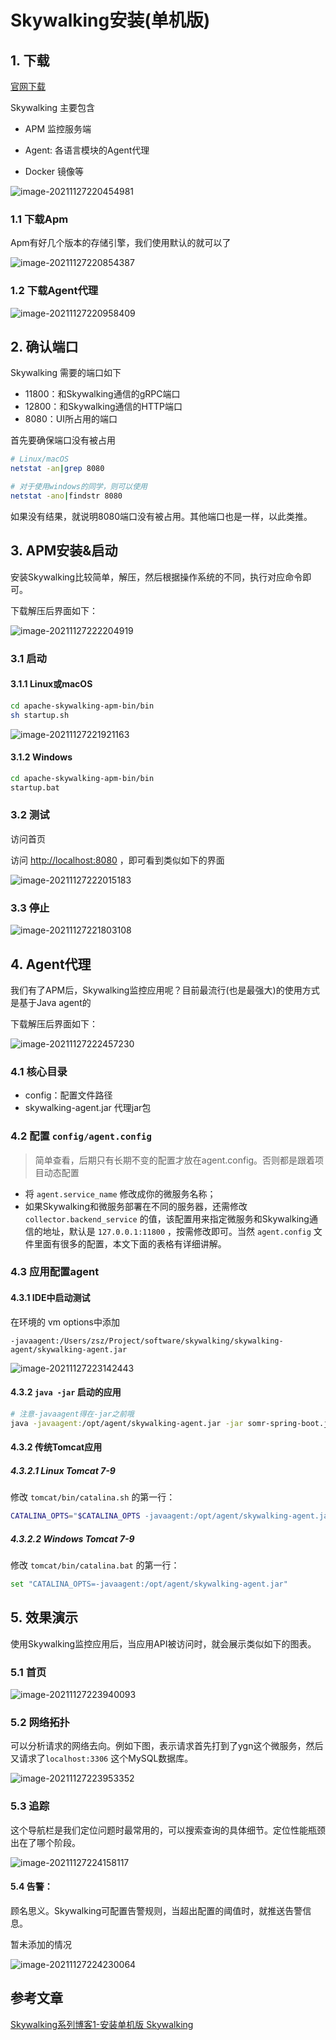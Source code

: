 # Skywalking安装(单机版)

## 1. 下载

[官网下载](http://skywalking.apache.org/downloads/)

Skywalking 主要包含

- APM 监控服务端
- Agent: 各语言模块的Agent代理

- Docker 镜像等

![image-20211127220454981](https://gitee.com/zszdevelop/blogimage/raw/master/image-20211127220454981.png)

### 1.1 下载Apm

Apm有好几个版本的存储引擎，我们使用默认的就可以了

![image-20211127220854387](https://gitee.com/zszdevelop/blogimage/raw/master/image-20211127220854387.png)

### 1.2 下载Agent代理

![image-20211127220958409](https://gitee.com/zszdevelop/blogimage/raw/master/image-20211127220958409.png)

## 2. 确认端口

Skywalking 需要的端口如下

- 11800：和Skywalking通信的gRPC端口
- 12800：和Skywalking通信的HTTP端口
- 8080：UI所占用的端口

首先要确保端口没有被占用

```sh
# Linux/macOS
netstat -an|grep 8080

# 对于使用windows的同学，则可以使用
netstat -ano|findstr 8080
```

如果没有结果，就说明8080端口没有被占用。其他端口也是一样，以此类推。

## 3. APM安装&启动

安装Skywalking比较简单，解压，然后根据操作系统的不同，执行对应命令即可。

下载解压后界面如下：

![image-20211127222204919](https://gitee.com/zszdevelop/blogimage/raw/master/image-20211127222204919.png)

### 3.1 启动

#### 3.1.1 Linux或macOS

```sh
cd apache-skywalking-apm-bin/bin
sh startup.sh
```

![image-20211127221921163](https://gitee.com/zszdevelop/blogimage/raw/master/image-20211127221921163.png)

#### 3.1.2 Windows

```sh
cd apache-skywalking-apm-bin/bin
startup.bat
```

### 3.2 测试

访问首页

访问 [http://localhost:8080](http://localhost:8080) ，即可看到类似如下的界面

![image-20211127222015183](https://gitee.com/zszdevelop/blogimage/raw/master/image-20211127222015183.png)

### 3.3 停止

![image-20211127221803108](https://gitee.com/zszdevelop/blogimage/raw/master/image-20211127221803108.png)

## 4. Agent代理

我们有了APM后，Skywalking监控应用呢？目前最流行(也是最强大)的使用方式是基于Java agent的

下载解压后界面如下：

![image-20211127222457230](https://gitee.com/zszdevelop/blogimage/raw/master/image-20211127222457230.png)

### 4.1 核心目录

- config：配置文件路径
- skywalking-agent.jar 代理jar包

### 4.2 配置 `config/agent.config` 

>简单查看，后期只有长期不变的配置才放在agent.config。否则都是跟着项目动态配置

- 将 `agent.service_name` 修改成你的微服务名称；
- 如果Skywalking和微服务部署在不同的服务器，还需修改 `collector.backend_service` 的值，该配置用来指定微服务和Skywalking通信的地址，默认是 `127.0.0.1:11800` ，按需修改即可。当然 `agent.config` 文件里面有很多的配置，本文下面的表格有详细讲解。

### 4.3 应用配置agent

#### 4.3.1 IDE中启动测试

在环境的 vm options中添加

```
-javaagent:/Users/zsz/Project/software/skywalking/skywalking-agent/skywalking-agent.jar
```

![image-20211127223142443](https://gitee.com/zszdevelop/blogimage/raw/master/image-20211127223142443.png)

#### 4.3.2  `java -jar` 启动的应用

```sh
# 注意-javaagent得在-jar之前哦
java -javaagent:/opt/agent/skywalking-agent.jar -jar somr-spring-boot.jar
```

#### 4.3.2 传统Tomcat应用

##### 4.3.2.1 Linux Tomcat 7-9

修改 `tomcat/bin/catalina.sh` 的第一行：

```sh
CATALINA_OPTS="$CATALINA_OPTS -javaagent:/opt/agent/skywalking-agent.jar"; export CATALINA_OPTS
```

##### 4.3.2.2 Windows Tomcat 7-9

修改 `tomcat/bin/catalina.bat` 的第一行：

```sh
set "CATALINA_OPTS=-javaagent:/opt/agent/skywalking-agent.jar"
```

## 5. 效果演示

使用Skywalking监控应用后，当应用API被访问时，就会展示类似如下的图表。

### 5.1 首页

![image-20211127223940093](https://gitee.com/zszdevelop/blogimage/raw/master/image-20211127223940093.png)

### 5.2 网络拓扑

可以分析请求的网络去向。例如下图，表示请求首先打到了ygn这个微服务，然后又请求了`localhost:3306` 这个MySQL数据库。

![image-20211127223953352](https://gitee.com/zszdevelop/blogimage/raw/master/image-20211127223953352.png)

### 5.3 追踪

这个导航栏是我们定位问题时最常用的，可以搜索查询的具体细节。定位性能瓶颈出在了哪个阶段。

![image-20211127224158117](https://gitee.com/zszdevelop/blogimage/raw/master/image-20211127224158117.png)

#### 5.4 告警：

顾名思义。Skywalking可配置告警规则，当超出配置的阈值时，就推送告警信息。

暂未添加的情况

![image-20211127224230064](https://gitee.com/zszdevelop/blogimage/raw/master/image-20211127224230064.png)

## 参考文章

[Skywalking系列博客1-安装单机版 Skywalking](https://www.itmuch.com/skywalking/skywalking-install/)